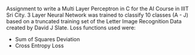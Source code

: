 Assignment to write a Multi Layer Perceptron in C for the AI Course in IIIT Sri City.
3 Layer Neural Network was trained to classify 10 classes (A - J) based on a truncated training set of the Letter Image Recognition Data created by David J Slate.
Loss functions used were:
* Sum of Squares Deviation
* Cross Entropy Loss 